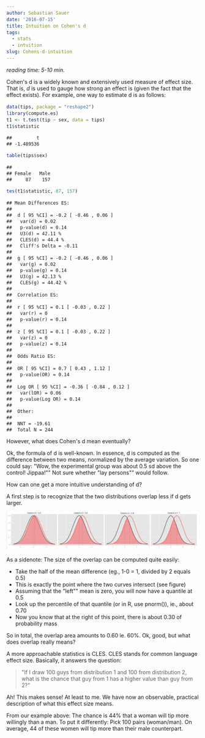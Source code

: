 ```yaml
---
author: Sebastian Sauer
date: '2016-07-15'
title: Intuition on Cohen's d
tags:
  - stats
  - intuition
slug: Cohens-d-intuition
---
```




*reading time: 5-10 min.*

Cohen's d is a widely known and extensively used measure of effect size. That is, *d* is used to gauge how strong an effect is (given the fact that the effect exists). For example, one way to estimate d is as follows:


```r
data(tips, package = "reshape2")
library(compute.es)
t1 <- t.test(tip ~ sex, data = tips)
t1$statistic
```

```
##         t 
## -1.489536
```

```r
table(tips$sex)
```

```
## 
## Female   Male 
##     87    157
```

```r
tes(t1$statistic, 87, 157)
```

```
## Mean Differences ES: 
##  
##  d [ 95 %CI] = -0.2 [ -0.46 , 0.06 ] 
##   var(d) = 0.02 
##   p-value(d) = 0.14 
##   U3(d) = 42.11 % 
##   CLES(d) = 44.4 % 
##   Cliff's Delta = -0.11 
##  
##  g [ 95 %CI] = -0.2 [ -0.46 , 0.06 ] 
##   var(g) = 0.02 
##   p-value(g) = 0.14 
##   U3(g) = 42.13 % 
##   CLES(g) = 44.42 % 
##  
##  Correlation ES: 
##  
##  r [ 95 %CI] = 0.1 [ -0.03 , 0.22 ] 
##   var(r) = 0 
##   p-value(r) = 0.14 
##  
##  z [ 95 %CI] = 0.1 [ -0.03 , 0.22 ] 
##   var(z) = 0 
##   p-value(z) = 0.14 
##  
##  Odds Ratio ES: 
##  
##  OR [ 95 %CI] = 0.7 [ 0.43 , 1.12 ] 
##   p-value(OR) = 0.14 
##  
##  Log OR [ 95 %CI] = -0.36 [ -0.84 , 0.12 ] 
##   var(lOR) = 0.06 
##   p-value(Log OR) = 0.14 
##  
##  Other: 
##  
##  NNT = -19.61 
##  Total N = 244
```

       

However, what does Cohen's d mean eventually?

Ok, the formula of d is well-known. In essence, d is computed as the difference between two means, normalized by the average variation. So one could say: "Wow, the experimental group was about 0.5 sd above the control! Jippaa!"" Not sure whether "lay persons"" would follow.

How can one get a more intuitive understanding of d?

A first step is to recognize that the two distributions overlap less if d gets larger.

![](/images/cohend.png)

As a sidenote: The size of the overlap can be computed quite easily:

- Take the half of the mean difference (eg., 1-0 = 1, divided by 2 equals 0.5)
- This is exactly the point where the two curves intersect (see figure)
- Assuming that the "left"" mean is zero, you will now have a quantile at 0.5
- Look up the percentile of that quantile (or in R, use pnorm()), ie., about 0.70
- Now you know that at the right of this point, there is about 0.30 of probability mass

So in total, the overlap area amounts to 0.60 ie. 60%. Ok, good, but what does overlap really means?

A more approachable statistics is CLES. CLES stands for common language effect size. Basically, it answers the question:

> "If I draw 100 guys from distribution 1 and 100 from distribution 2, what is the chance that guy from 1 has a higher value than guy from 2?"


Ah! This makes sense! At least to me. We have now an observable, practical description of what this effect size means.

From our example above: The chance is 44% that a woman will tip more willingly than a man. To put it differently: Pick 100 pairs (woman/man). On average, 44 of these women will tip more than their male counterpart.
